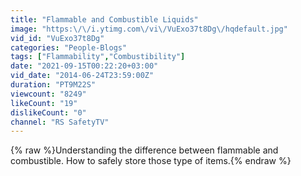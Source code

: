 ```yaml
---
title: "Flammable and Combustible Liquids"
image: "https:\/\/i.ytimg.com\/vi\/VuExo37t8Dg\/hqdefault.jpg"
vid_id: "VuExo37t8Dg"
categories: "People-Blogs"
tags: ["Flammability","Combustibility"]
date: "2021-09-15T00:22:20+03:00"
vid_date: "2014-06-24T23:59:00Z"
duration: "PT9M22S"
viewcount: "8249"
likeCount: "19"
dislikeCount: "0"
channel: "RS SafetyTV"
---
```

{% raw %}Understanding the difference between flammable and combustible.  How to safely store those type of items.{% endraw %}

